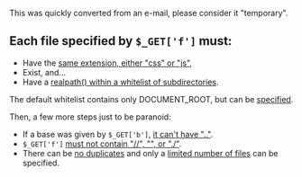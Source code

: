 This was quickly converted from an e-mail, please consider it "temporary".

## Each file specified by `$_GET['f']` must: ##

  * Have the [same extension, either "css" or "js"](http://code.google.com/p/minify/source/browse/tags/release_2.1.1/min/lib/Minify/Controller/MinApp.php#66),
  * Exist, and...
  * Have a [realpath() within a whitelist of subdirectories](http://code.google.com/p/minify/source/browse/tags/release_2.1.1/min/lib/Minify/Controller/Base.php#122).

The default whitelist contains only DOCUMENT\_ROOT, but can be [specified](http://code.google.com/p/minify/source/browse/tags/release_2.1.1/min/config.php#57).

Then, a few more steps just to be paranoid:

  * If a base was given by `$_GET['b']`, [it can't have ".."](http://code.google.com/p/minify/source/browse/tags/release_2.1.1/min/lib/Minify/Controller/MinApp.php#84).
  * `$_GET['f']` [must not contain "//", "\", or "./"](http://code.google.com/p/minify/source/browse/tags/release_2.1.1/min/lib/Minify/Controller/MinApp.php#64).
  * There can be [no duplicates](http://code.google.com/p/minify/source/browse/tags/release_2.1.1/min/lib/Minify/Controller/MinApp.php#77) and only a [limited number of files](http://code.google.com/p/minify/source/browse/tags/release_2.1.1/min/config.php#73) can be specified.